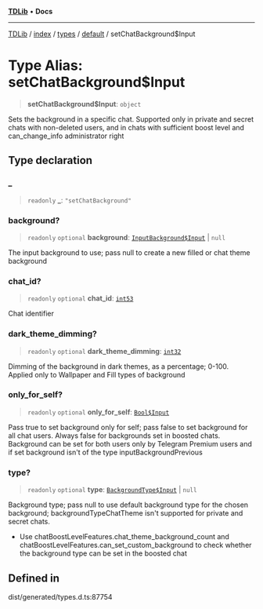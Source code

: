 [**TDLib**](../../../../../../README.md) • **Docs**

***

[TDLib](../../../../../../modules.md) / [index](../../../../../README.md) / [types](../../../README.md) / [default](../README.md) / setChatBackground$Input

# Type Alias: setChatBackground$Input

> **setChatBackground$Input**: `object`

Sets the background in a specific chat. Supported only in private and secret chats with non-deleted users, and in chats with sufficient boost level and can_change_info administrator right

## Type declaration

### \_

> `readonly` **\_**: `"setChatBackground"`

### background?

> `readonly` `optional` **background**: [`InputBackground$Input`](InputBackground$Input.md) \| `null`

The input background to use; pass null to create a new filled or chat theme background

### chat\_id?

> `readonly` `optional` **chat\_id**: [`int53`](int53.md)

Chat identifier

### dark\_theme\_dimming?

> `readonly` `optional` **dark\_theme\_dimming**: [`int32`](int32.md)

Dimming of the background in dark themes, as a percentage; 0-100. Applied only to Wallpaper and Fill types of background

### only\_for\_self?

> `readonly` `optional` **only\_for\_self**: [`Bool$Input`](Bool$Input.md)

Pass true to set background only for self; pass false to set background for all chat users. Always false for backgrounds set in boosted chats. Background can be set for both users only by Telegram Premium users and if set background isn't of the type inputBackgroundPrevious

### type?

> `readonly` `optional` **type**: [`BackgroundType$Input`](BackgroundType$Input.md) \| `null`

Background type; pass null to use default background type for the chosen background; backgroundTypeChatTheme isn't supported for private and secret chats.

- Use chatBoostLevelFeatures.chat_theme_background_count and chatBoostLevelFeatures.can_set_custom_background to check whether the background type can be set in the boosted chat

## Defined in

dist/generated/types.d.ts:87754

